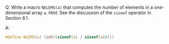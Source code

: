 Q: Write a macro `NELEMS(a)` that computes the number of elements in a
one-dimensional array `a`. <em>Hint:</em> See the discussion of the `sizeof`
operator in Section 8.1.

A:

```c
#define NLEMS(a) (int)(sizeof(a) / sizeof(a[0]))
```
